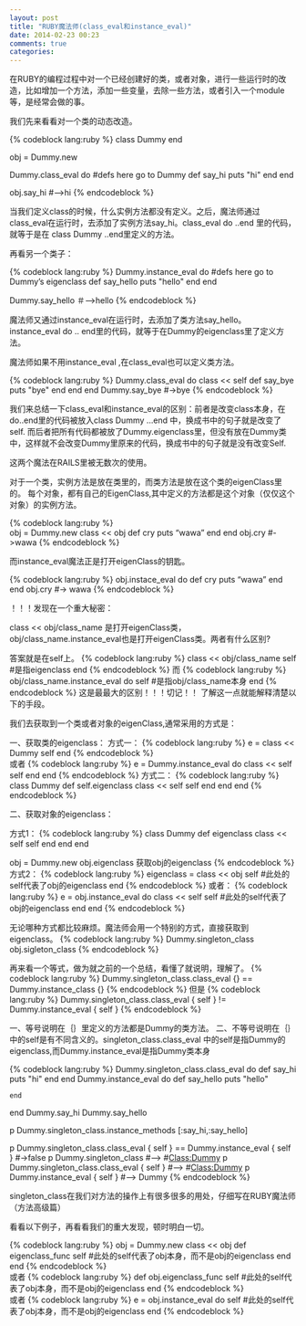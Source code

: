 ```yaml
---
layout: post
title: "RUBY魔法师(class_eval和instance_eval)"
date: 2014-02-23 00:23
comments: true
categories: 
---
```

在RUBY的编程过程中对一个已经创建好的类，或者对象，进行一些运行时的改造，比如增加一个方法，添加一些变量，去除一些方法，或者引入一个module等，是经常会做的事。

  我们先来看看对一个类的动态改造。

{% codeblock lang:ruby %}
  class Dummy 
  end

  obj = Dummy.new

  Dummy.class_eval do
    #defs here go to Dummy
    def say_hi
      puts "hi"
    end
  end

  obj.say_hi #—>hi
{% endcodeblock %}

  当我们定义class的时候，什么实例方法都没有定义。之后，魔法师通过class_eval在运行时，去添加了实例方法say_hi。class_eval do ..end 里的代码，就等于是在 class Dummy ..end里定义的方法。

  再看另一个类子：

{% codeblock lang:ruby %}
  Dummy.instance_eval do
    #defs here go to Dummy’s eigenclass
    def say_hello
      puts "hello"
    end
  end

  Dummy.say_hello ＃—>hello
{% endcodeblock %}

魔法师又通过instance_eval在运行时，去添加了类方法say_hello。instance_eval do .. end里的代码，就等于在Dummy的eigenclass里了定义方法。

  魔法师如果不用instance_eval ,在class_eval也可以定义类方法。

{% codeblock lang:ruby %}
  Dummy.class_eval do
    class << self
      def say_bye
        puts "bye"
      end
    end
  end
  Dummy.say_bye #->bye
{% endcodeblock %}

  我们来总结一下class_eval和instance_eval的区别：前者是改变class本身，在do..end里的代码被放入class Dummy …end 中，换成书中的句子就是改变了self. 而后者把所有代码都被放了Dummy.eigenclass里，但没有放在Dummy类中，这样就不会改变Dummy里原来的代码，换成书中的句子就是没有改变Self.

  这两个魔法在RAILS里被无数次的使用。

  对于一个类，实例方法是放在类里的，而类方法是放在这个类的eigenClass里的。
  每个对象，都有自己的EigenClass,其中定义的方法都是这个对象（仅仅这个对象）的实例方法。

{% codeblock lang:ruby %}  
  obj = Dummy.new
  class << obj
    def cry
      puts  “wawa”
    end
  end
  obj.cry #->wawa
{% endcodeblock %}

  而instance_eval魔法正是打开eigenClass的钥匙。

{% codeblock lang:ruby %}
  obj.instace_eval do
    def cry
      puts  “wawa”
    end 
  end
  obj.cry #-> wawa
{% endcodeblock %}

  ！！！发现在一个重大秘密：

  class << obj/class_name 是打开eigenClass类，obj/class_name.instance_eval也是打开eigenClass类。两者有什么区别?

  答案就是在self上。
{% codeblock lang:ruby %}
  class << obj/class_name
    self    #是指eigenclass
  end
{% endcodeblock %}
  而
{% codeblock lang:ruby %}
  obj/class_name.instance_eval do
    self  #是指obj/class_name本身
  end
{% endcodeblock %}
  这是最最大的区别！！！切记！！ 了解这一点就能解释清楚以下的手段。

  我们去获取到一个类或者对象的eigenClass,通常采用的方式是：

  一、获取类的eigenclass：
  方式一：
{% codeblock lang:ruby %}
  e = class << Dummy
    self
  end
{% endcodeblock %}  
  或者
{% codeblock lang:ruby %}
  e =  Dummy.instance_eval do
    class << self
      self
    end
  end
{% endcodeblock %}
  方式二：
{% codeblock lang:ruby %}
  class Dummy
    def self.eigenclass
      class << self
        self
      end
    end
  end
{% endcodeblock %}   

  二、获取对象的eigenclass：

  方式1：
{% codeblock lang:ruby %}
  class Dummy 
    def eigenclass
          class << self
              self
          end
     end
  end

  obj =  Dummy.new
  obj.eigenclass 获取obj的eigenclass
{% endcodeblock %}
  方式2：
{% codeblock lang:ruby %}
    eigenclass = class << obj
      self #此处的self代表了obj的eigenclass
    end
{% endcodeblock %}
  或者：
{% codeblock lang:ruby %}
  e = obj.instance_eval do
    class << self
      self #此处的self代表了obj的eigenclass
    end
  end
{% endcodeblock %}
    
  无论哪种方式都比较麻烦。魔法师会用一个特别的方式，直接获取到eigenclass。
{% codeblock lang:ruby %}
  Dummy.singleton_class
  obj.sigleton_class
{% endcodeblock %}


  再来看一个等式，做为就之前的一个总结，看懂了就说明，理解了。
{% codeblock lang:ruby %}
  Dummy.singleton_class.class_eval {}  == Dummy.instance_class {} 
{% endcodeblock %}
  但是 
{% codeblock lang:ruby %}
  Dummy.singleton_class.class_eval { self } != Dummy.instance_eval { self }
{% endcodeblock %}

  一、等号说明在｛｝里定义的方法都是Dummy的类方法。
  二、不等号说明在｛｝中的self是有不同含义的。singleton_class.class_eval 中的self是指Dummy的eigenclass,而Dummy.instance_eval是指Dummy类本身
  
{% codeblock lang:ruby %}
  Dummy.singleton_class.class_eval do
    def say_hi
      puts "hi"
    end
  end
  Dummy.instance_eval do
    def say_hello
      puts "hello"

    end
  end
  Dummy.say_hi
  Dummy.say_hello

  p Dummy.singleton_class.instance_methods    [:say_hi,:say_hello]

  p Dummy.singleton_class.class_eval { self } == Dummy.instance_eval { self } #->false
  p Dummy.singleton_class #--> #<Class:Dummy>
  p Dummy.singleton_class.class_eval { self } #--> #<Class:Dummy>
  p Dummy.instance_eval { self } #--> Dummy
{% endcodeblock %}

singleton_class在我们对方法的操作上有很多很多的用处，仔细写在RUBY魔法师（方法高级篇）

看看以下例子，再看看我们的重大发现，顿时明白一切。

{% codeblock lang:ruby %}
 obj = Dummy.new
  class << obj
    def eigenclass_func
      self #此处的self代表了obj本身，而不是obj的eigenclass
    end
  end
{% endcodeblock %}  
  或者
{% codeblock lang:ruby %}
  def obj.eigenclass_func
    self #此处的self代表了obj本身，而不是obj的eigenclass
  end
{% endcodeblock %}  
  或者
{% codeblock lang:ruby %}
  e = obj.instance_eval do
    self #此处的self代表了obj本身，而不是obj的eigenclass
  end
{% endcodeblock %}